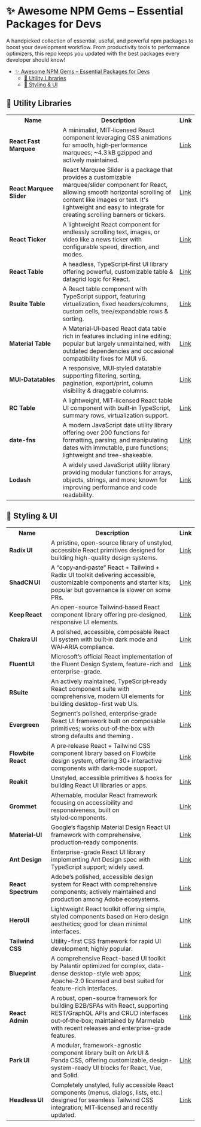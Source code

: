 # ✨ Awesome NPM Gems – Essential Packages for Devs

A handpicked collection of essential, useful, and powerful npm packages to boost your development workflow. From productivity tools to performance optimizers, this repo keeps you updated with the best packages every developer should know!

- [✨ Awesome NPM Gems – Essential Packages for Devs](#-awesome-npm-gems--essential-packages-for-devs)
	- [🧩 Utility Libraries](#-utility-libraries)
	- [💅 Styling \& UI](#-styling--ui)


## 🧩 Utility Libraries

<table>
  <tr>
    <th>Name</th>
    <th>Description</th>
    <th>Link</th>
  </tr>
  <tr>
    <td><strong>React Fast Marquee</strong></td>
    <td>A minimalist, MIT‑licensed React component leveraging CSS animations for smooth, high‑performance marquees; ~4.3 kB gzipped and actively maintained.</td>
    <td><a href="https://www.npmjs.com/package/react-fast-marquee">Link</a></td>
  </tr>
  <tr>
    <td><strong>React Marquee Slider</strong></td>
    <td>React Marquee Slider is a package that provides a customizable marquee/slider component for React, allowing smooth horizontal scrolling of content like images or text. It's lightweight and easy to integrate for creating scrolling banners or tickers.</td>
    <td><a href="https://www.npmjs.com/package/react-marquee-slider">Link</a></td>
  </tr>
	<tr>
    <td><strong>React Ticker</strong></td>
    <td>A lightweight React component for endlessly scrolling text, images, or video like a news ticker with configurable speed, direction, and modes.</td>
    <td><a href="https://www.npmjs.com/package/react-ticker">Link</a></td>
  </tr>
	<tr>
    <td><strong>React Table</strong></td>
    <td>A headless, TypeScript‑first UI library offering powerful, customizable table & datagrid logic for React.</td>
    <td><a href="https://www.npmjs.com/package/@tanstack/react-table">Link</a></td>
  </tr>
	<tr>
    <td><strong>Rsuite Table</strong></td>
    <td>A React table component with TypeScript support, featuring virtualization, fixed headers/columns, custom cells, tree/expandable rows & sorting.</td>
    <td><a href="https://www.npmjs.com/package/rsuite-table">Link</a></td>
  </tr>
	<tr>
    <td><strong>Material Table</strong></td>
    <td>A Material‑UI‑based React data table rich in features including inline editing; popular but largely unmaintained, with outdated dependencies and occasional compatibility fixes for MUI v6.</td>
    <td><a href="https://www.npmjs.com/package/material-table">Link</a></td>
  </tr>
	<tr>
    <td><strong>MUI‑Datatables</strong></td>
    <td>A responsive, MUI‑styled datatable supporting filtering, sorting, pagination, export/print, column visibility & draggable columns.</td>
    <td><a href="https://www.npmjs.com/package/mui-datatables">Link</a></td>
  </tr>
	<tr>
    <td><strong>RC Table</strong></td>
    <td>A lightweight, MIT‑licensed React table UI component with built‑in TypeScript, summary rows, virtualization support.</td>
    <td><a href="https://www.npmjs.com/package/rc-table">Link</a></td>
  </tr>
	<tr>
    <td><strong>date-fns</strong></td>
    <td>A modern JavaScript date utility library offering over 200 functions for formatting, parsing, and manipulating dates with immutable, pure functions; lightweight and tree-shakeable.</td>
    <td><a href="https://www.npmjs.com/package/date-fns">Link</a></td>
  </tr>
	<tr>
    <td><strong>Lodash</strong></td>
    <td>A widely used JavaScript utility library providing modular functions for arrays, objects, strings, and more; known for improving performance and code readability.</td>
    <td><a href="https://www.npmjs.com/package/lodash">Link</a></td>
  </tr>
</table>



## 💅 Styling & UI

<table>
  <tr>
    <th>Name</th>
    <th>Description</th>
    <th>Link</th>
  </tr>
  <tr>
    <td><strong>Radix UI</strong></td>
    <td>A pristine, open-source library of unstyled, accessible React primitives designed for building high-quality design systems.</td>
    <td><a href="https://www.npmjs.com/package/radix-ui">Link</a></td>
  </tr>
  <tr>
    <td><strong>ShadCN UI</strong></td>
    <td>A “copy‑and‑paste” React + Tailwind + Radix UI toolkit delivering accessible, customizable components and starter kits; popular but governance is slower on some PRs.</td>
    <td><a href="https://github.com/shadcn-ui/ui">Link</a></td>
  </tr>
	<tr>
    <td><strong>Keep React</strong></td>
    <td>An open-source Tailwind‑based React component library offering pre‑designed, responsive UI elements.</td>
    <td><a href="https://www.npmjs.com/package/keep-react">Link</a></td>
  </tr>
	<tr>
    <td><strong>Chakra UI</strong></td>
    <td>A polished, accessible, composable React UI system with built‑in dark mode and WAI‑ARIA compliance.</td>
    <td><a href="https://www.npmjs.com/package/@chakra-ui/react">Link</a></td>
  </tr>
	<tr>
    <td><strong>Fluent UI</strong></td>
    <td>Microsoft’s official React implementation of the Fluent Design System, feature-rich and enterprise-grade.</td>
    <td><a href="https://www.npmjs.com/package/@fluentui/react">Link</a></td>
  </tr>
	<tr>
    <td><strong>RSuite</strong></td>
    <td>An actively maintained, TypeScript‑ready React component suite with comprehensive, modern UI elements for building desktop-first web UIs.</td>
    <td><a href="https://www.npmjs.com/package/rsuite">Link</a></td>
  </tr>
	<tr>
    <td><strong>Evergreen</strong></td>
    <td>Segment’s polished, enterprise‑grade React UI framework built on composable primitives; works out‑of‑the‑box with strong defaults and theming .</td>
    <td><a href="https://www.npmjs.com/package/evergreen-ui">Link</a></td>
  </tr>
	<tr>
    <td><strong>Flowbite React</strong></td>
    <td>A pre‑release React + Tailwind CSS component library based on Flowbite design system, offering 30+ interactive components with dark‑mode support.</td>
    <td><a href="https://www.npmjs.com/package/flowbite-react">Link</a></td>
  </tr>
	<tr>
    <td><strong>Reakit</strong></td>
    <td>Unstyled, accessible primitives & hooks for building React UI libraries or apps.</td>
    <td><a href="https://github.com/ariakit/ariakit">Link</a></td>
  </tr>
	<tr>
    <td><strong>Grommet</strong></td>
    <td>Athemable, modular React framework focusing on accessibility and responsiveness, built on styled‑components.</td>
    <td><a href="https://github.com/grommet/grommet">Link</a></td>
  </tr>
	<tr>
    <td><strong>Material‑UI</strong></td>
    <td>Google’s flagship Material Design React UI framework with comprehensive, production‑ready components.</td>
    <td><a href="https://www.npmjs.com/package/@mui/material">Link</a></td>
  </tr>
	<tr>
    <td><strong>Ant Design</strong></td>
    <td>Enterprise-grade React UI library implementing Ant Design spec with TypeScript support; widely used.</td>
    <td><a href="https://www.npmjs.com/package/antd">Link</a></td>
  </tr>
	<tr>
    <td><strong>React Spectrum</strong></td>
    <td>Adobe’s polished, accessible design system for React with comprehensive components; actively maintained and production among Adobe ecosystems.</td>
    <td><a href="https://www.npmjs.com/package/@adobe/react-spectrum">Link</a></td>
  </tr>
	<tr>
    <td><strong>HeroUI</strong></td>
    <td>Lightweight React toolkit offering simple, styled components based on Hero design aesthetics; good for clean minimal interfaces.</td>
    <td><a href="https://www.npmjs.com/package/@heroui/react">Link</a></td>
  </tr>
	<tr>
    <td><strong>Tailwind CSS</strong></td>
    <td>Utility-first CSS framework for rapid UI development; highly popular.</td>
    <td><a href="https://www.npmjs.com/package/tailwindcss">Link</a></td>
  </tr>
	<tr>
    <td><strong>Blueprint</strong></td>
    <td>A comprehensive React-based UI toolkit by Palantir optimized for complex, data-dense desktop-style web apps; Apache‑2.0 licensed and best suited for feature-rich interfaces.</td>
    <td><a href="https://github.com/palantir/blueprint">Link</a></td>
  </tr>
	<tr>
    <td><strong>React Admin</strong></td>
    <td>A robust, open-source framework for building B2B/SPAs with React, supporting REST/GraphQL APIs and CRUD interfaces out‑of‑the‑box; maintained by Marmelab with recent releases and enterprise-grade features.</td>
    <td><a href="https://marmelab.com/react-admin/Tutorial.html">Link</a></td>
  </tr>
	<tr>
    <td><strong>Park UI</strong></td>
    <td>A modular, framework-agnostic component library built on Ark UI & Panda CSS, offering customizable, design-system-ready UI blocks for React, Vue, and Solid.</td>
    <td><a href="https://park-ui.com/">Link</a></td>
  </tr>
	<tr>
    <td><strong>Headless UI</strong></td>
    <td>Completely unstyled, fully accessible React components (menus, dialogs, lists, etc.) designed for seamless Tailwind CSS integration; MIT‑licensed and recently updated.</td>
    <td><a href="https://www.npmjs.com/package/@headlessui/react">Link</a></td>
  </tr>
</table>




